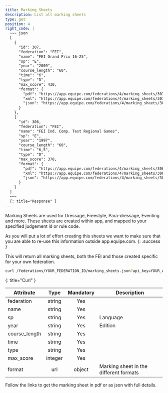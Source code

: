 ```yaml
---
title: Marking Sheets
description: List all marking sheets
type: get
position: 4
right_code: |
  ~~~ json
  [
    {
      "id": 307,
      "federation": "FEI",
      "name": "FEI Grand Prix 16-25",
      "sp": "E",
      "year": "2009",
      "course_length": "60",
      "time": "6",
      "type": "D",
      "max_score": 430,
      "format": {
        "pdf": "https://app.equipe.com/federations/4/marking_sheets/307.pdf",
        "xml": "https://app.equipe.com/federations/4/marking_sheets/307.xml",
        "json": "https://app.equipe.com/federations/4/marking_sheets/307.json"
      }
    },
    {
      "id": 306,
      "federation": "FEI",
      "name": "FEI Ind. Comp. Test Regional Games",
      "sp": "E",
      "year": "1997",
      "course_length": "60",
      "time": "6,5",
      "type": "D",
      "max_score": 370,
      "format": {
        "pdf": "https://app.equipe.com/federations/4/marking_sheets/306.pdf",
        "xml": "https://app.equipe.com/federations/4/marking_sheets/306.xml",
        "json": "https://app.equipe.com/federations/4/marking_sheets/306.json"
      }
    }
  ]
  ~~~
  {: title="Response" }
---
```


Marking Sheets are used for Dressage, Freestyle, Para-dressage, Eventing and more. These sheets are created within app, and mapped to your specified judgement id or rule code.

As you will put a lot of effort creating this sheets we want to make sure that you are able to re-use this information outside app.equipe.com.
{: .success }

This will return all marking sheets, both the FEI and those created specific for your own federation.

~~~ bash
curl /federations/YOUR_FEDERATION_ID/marking_sheets.json?api_key=YOUR_APP_KEY
~~~
{: title="Curl" }

Attribute | Type | Mandatory | Description
--- | :---: | :---: | ---
federation | string | Yes
name | string | Yes
sp | string | Yes | Language
year | string | Yes | Edition
course_length | string | Yes
time | string | Yes
type | string | Yes
max_score | integer | Yes
format | url | object | Marking sheet in the different formats

Follow the links to get the marking sheet in pdf or as json with full details.
